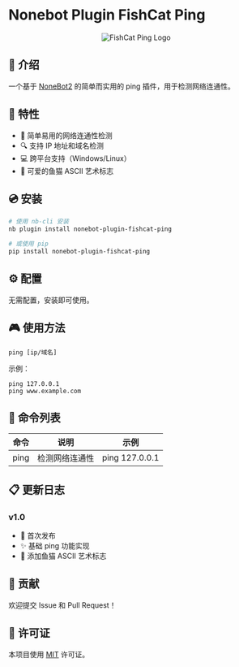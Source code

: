 # Nonebot Plugin FishCat Ping

<div align="center">
    <img src="https://raw.githubusercontent.com/tniay/nonebot-plugin-fishcat-ping/main/assets/logo.png" alt="FishCat Ping Logo">
</div>

## 📝 介绍

一个基于 [NoneBot2](https://github.com/nonebot/nonebot2) 的简单而实用的 ping 插件，用于检测网络连通性。

## 🎉 特性

- 🚀 简单易用的网络连通性检测
- 🔍 支持 IP 地址和域名检测
- 💻 跨平台支持（Windows/Linux）
- 🎨 可爱的鱼猫 ASCII 艺术标志

## 💿 安装

```bash
# 使用 nb-cli 安装
nb plugin install nonebot-plugin-fishcat-ping

# 或使用 pip
pip install nonebot-plugin-fishcat-ping
```

## ⚙️ 配置

无需配置，安装即可使用。

## 🎮 使用方法

```
ping [ip/域名]
```

示例：
```
ping 127.0.0.1
ping www.example.com
```

## 📝 命令列表

| 命令  | 说明           | 示例              |
|-------|--------------|-------------------|
| ping  | 检测网络连通性 | ping 127.0.0.1   |

## 📋 更新日志

### v1.0
- 🎉 首次发布
- ✨ 基础 ping 功能实现
- 🎨 添加鱼猫 ASCII 艺术标志

## 🤝 贡献

欢迎提交 Issue 和 Pull Request！

## 📄 许可证

本项目使用 [MIT](LICENSE) 许可证。
